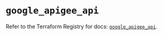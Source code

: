 # `google_apigee_api`

Refer to the Terraform Registry for docs: [`google_apigee_api`](https://registry.terraform.io/providers/hashicorp/google/6.48.0/docs/resources/apigee_api).
